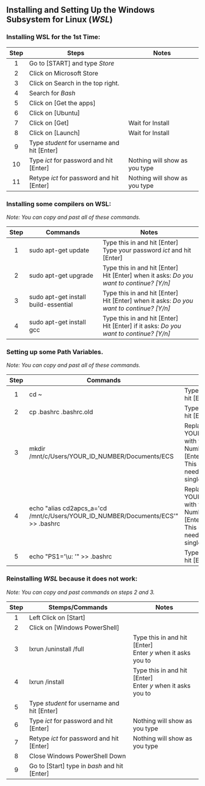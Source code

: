 

## Installing and Setting Up the Windows Subsystem for Linux (_WSL_)

### Installing WSL for the 1st Time:

| Step | Steps                                       |  Notes                        |
|:----:|---------------------------------------------|-------------------------------|
| 1    | Go to [START] and type _Store_              |                               |
| 2    | Click on Microsoft Store                    |                               |
| 3    | Click on Search in the top right.           |                               |
| 4    | Search for _Bash_                           |                               |
| 5    | Click on [Get the apps]                     |                               |
| 6    | Click on [Ubuntu]                           |                               |
| 7    | Click on [Get]                              | Wait for Install              |
| 8    | Click on [Launch]                           | Wait for Install              |
| 9    | Type _student_ for username and hit [Enter] |                               |
| 10   | Type _ict_ for password and hit [Enter]     | Nothing will show as you type |
| 11   | Retype _ict_ for password and hit [Enter]   | Nothing will show as you type |


### Installing some compilers on WSL:

_Note: You can copy and past all of these commands._

| Step | Commands                             |  Notes                               |
|:----:|--------------------------------------|--------------------------------------|
| 1    | sudo apt-get update                  | Type this in and hit [Enter]<br />Type your password _ict_ and hit [Enter]  |
| 2    | sudo apt-get upgrade                 | Type this in and hit [Enter]<br />Hit [Enter] when it asks: _Do you want to continue? [Y/n]_  |
| 3    | sudo apt-get install build-essential | Type this in and hit [Enter]<br />Hit [Enter] when it asks: _Do you want to continue? [Y/n]_  |
| 4    | sudo apt-get install gcc             | Type this in and hit [Enter]<br />Hit [Enter] if it asks: _Do you want to continue? [Y/n]_          |

### Setting up some Path Variables.

_Note: You can copy and past all of these commands._

| Step | Commands                         |  Notes                               |
|:----:|----------------------------------|--------------------------------------|
| 1    | cd ~                             | Type this up and hit [Enter]  |
| 2    | cp .bashrc .bashrc.old           | Type this up and hit [Enter]  |
| 3    | mkdir /mnt/c/Users/YOUR_ID_NUMBER/Documents/ECS | Replace YOUR_ID_NUMBER with your ID Number and hit [Enter] <br /> This command needs to be a single line|
| 4    | echo "alias cd2apcs_a='cd /mnt/c/Users/YOUR_ID_NUMBER/Documents/ECS'" >> .bashrc | Replace YOUR_ID_NUMBER with your ID Number and hit [Enter] <br /> This command needs to be a single line |
| 5    | echo "PS1='\u: '" >> .bashrc | Type this up and hit [Enter]  |

### Reinstalling _WSL_ because it does not work:

_Note: You can copy and past commands on steps 2 and 3._

| Step | Stemps/Commands                               | Notes                         |
|:----:|-----------------------------------------------|-------------------------------|
| 1    | Left Click on [Start]                         |                               |
| 2    | Click on [Windows PowerShell]                 |                               |
| 3    | lxrun /uninstall /full                        | Type this in and hit [Enter]<br /> Enter _y_ when it asks you to |
| 4    | lxrun /install                                | Type this in and hit [Enter]<br /> Enter _y_ when it asks you to |
| 5    | Type _student_ for username and hit [Enter]   |                               |
| 6    | Type _ict_ for password and hit [Enter]       | Nothing will show as you type |
| 7    | Retype _ict_ for password and hit [Enter]     | Nothing will show as you type |
| 8    | Close Windows PowerShell Down                 |                               |
| 9    | Go to [Start] type in _bash_ and hit [Enter]  |                               |
